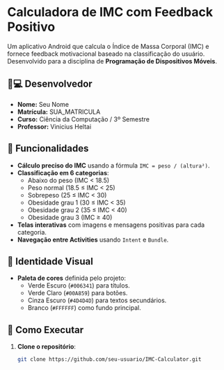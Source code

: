 # Calculadora de IMC com Feedback Positivo 

Um aplicativo Android que calcula o Índice de Massa Corporal (IMC) e fornece feedback motivacional baseado na classificação do usuário. Desenvolvido para a disciplina de **Programação de Dispositivos Móveis**.

## 🧑💻 Desenvolvedor
- **Nome:** Seu Nome  
- **Matrícula:** SUA_MATRICULA  
- **Curso:** Ciência da Computação / 3º Semestre  
- **Professor:** Vinicius Heltai  

## 🚀 Funcionalidades
- **Cálculo preciso do IMC** usando a fórmula `IMC = peso / (altura²)`.
- **Classificação em 6 categorias**:
  - Abaixo do peso (IMC < 18.5)
  - Peso normal (18.5 ≤ IMC < 25)
  - Sobrepeso (25 ≤ IMC < 30)
  - Obesidade grau 1 (30 ≤ IMC < 35)
  - Obesidade grau 2 (35 ≤ IMC < 40)
  - Obesidade grau 3 (IMC ≥ 40)
- **Telas interativas** com imagens e mensagens positivas para cada categoria.
- **Navegação entre Activities** usando `Intent` e `Bundle`.

## 🎨 Identidade Visual
- **Paleta de cores** definida pelo projeto:
  - Verde Escuro (`#006341`) para títulos.
  - Verde Claro (`#00A859`) para botões.
  - Cinza Escuro (`#4D4D4D`) para textos secundários.
  - Branco (`#FFFFFF`) como fundo principal.

## 🔧 Como Executar
1. **Clone o repositório**:
   ```bash
   git clone https://github.com/seu-usuario/IMC-Calculator.git
